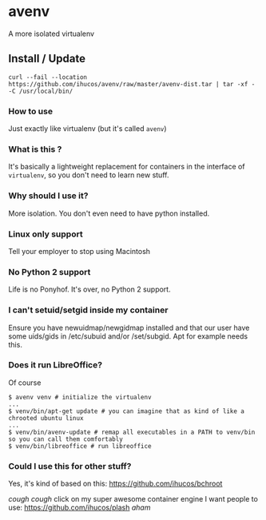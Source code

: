 # avenv
A more isolated virtualenv

## Install / Update
```
curl --fail --location https://github.com/ihucos/avenv/raw/master/avenv-dist.tar | tar -xf - -C /usr/local/bin/
```

### How to use
Just exactly like virtualenv (but it's called `avenv`)

### What is this ?
It's basically a lightweight replacement for containers in the interface of `virtualenv`, so you don't need to learn new stuff.

### Why should I use it?
More isolation. You don't even need to have python installed.

### Linux only support
Tell your employer to stop using Macintosh

### No Python 2 support
Life is no Ponyhof. It's over, no Python 2 support.

### I can't setuid/setgid inside my container
Ensure you have newuidmap/newgidmap installed and that our user have some
uids/gids in /etc/subuid and/or /set/subgid. Apt for example needs this.

### Does it run LibreOffice?
Of course
```
$ avenv venv # initialize the virtualenv
...
$ venv/bin/apt-get update # you can imagine that as kind of like a chrooted ubuntu linux
...
$ venv/bin/avenv-update # remap all executables in a PATH to venv/bin so you can call them comfortably
$ venv/bin/libreoffice # run libreoffice
```

### Could I use this for other stuff?
Yes, it's kind of based on this: https://github.com/ihucos/bchroot

*cough* *cough* click on my super awesome container engine I want people to use: https://github.com/ihucos/plash *aham*
